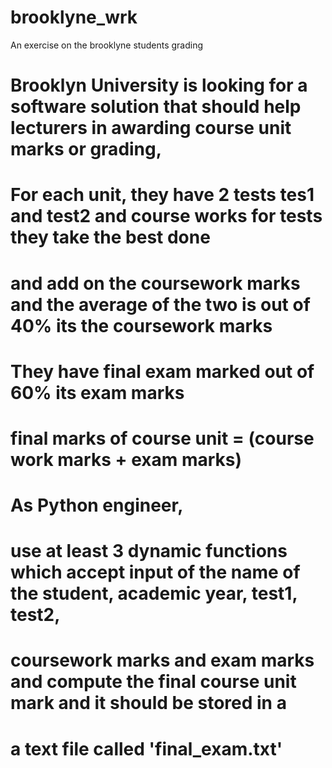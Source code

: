 # brooklyne_wrk
An exercise on the brooklyne students grading
# Brooklyn University is looking for a software solution that should help lecturers in awarding course unit marks or grading, 
# For each unit, they have 2 tests tes1 and test2 and course works for tests they take the best done 
# and add on the coursework marks and the average of the two is out of 40% its the coursework marks

# They have final exam marked out of 60% its exam marks
# final marks of course unit = (course  work marks + exam marks)

# As Python engineer, 
# use at least 3 dynamic functions which accept input of the name of the student, academic year, test1, test2, 
# coursework marks and exam marks and compute the final course unit mark and it should be stored in a
# a text file called 'final_exam.txt'

